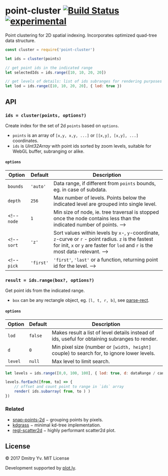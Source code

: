 # point-cluster [![Build Status](https://travis-ci.org/dfcreative/point-cluster.svg?branch=master)](https://travis-ci.org/dfcreative/point-cluster) [![experimental](https://img.shields.io/badge/stability-experimental-yellow.svg)](http://github.com/badges/stability-badges)

Point clustering for 2D spatial indexing. Incorporates optimized quad-tree data structure.

<!--
* [ ] quad-tree, kd-tree, ann-tree and other tree types.
* [x] splatting by zoom layers.
* [x] point selection/hover by range.
* [ ] point radius and weight.
* [ ] reverse z-index order mode to keep visible points in reclustering.
* [ ] appending/removing points.
* [x] no visually noticeable clustering artifacts.
* [x] high performance (faster than [snap-points-2d](https://github.com/gl-vis/snap-points-2d)).
* [x] no memory overuse.

[DEMO](https://github.com/dfcreative/point-cluster)
-->


```js
const cluster = require('point-cluster')

let ids = cluster(points)

// get point ids in the indicated range
let selectedIds = ids.range([10, 10, 20, 20])

// get levels of details: list of ids subranges for rendering purposes
let lod = ids.range([10, 10, 20, 20], { lod: true })
```

## API

### `ids = cluster(points, options?)`

Create index for the set of 2d `points` based on `options`.

* `points` is an array of `[x,y, x,y, ...]` or `[[x,y], [x,y], ...]` coordinates.
* `ids` is _Uint32Array_ with point ids sorted by zoom levels, suitable for WebGL buffer, subranging or alike.

#### `options`

Option | Default | Description
---|---|---
`bounds` | `'auto'` | Data range, if different from `points` bounds, eg. in case of subdata.
`depth` | `256` | Max number of levels. Points below the indicated level are grouped into single level.
<!-- `node` | `1` | Min size of node, ie. tree traversal is stopped once the node contains less than the indicated number of points. -->
<!-- `sort` | `'z'` | Sort values within levels by `x`-, `y`-coordinate, `z`-curve or `r` - point radius. `z` is the fastest for init, `x` or `y` are faster for `lod` and `r` is the most data-relevant. -->
<!-- `pick` | `'first'` | `'first'`, `'last'` or a function, returning point id for the level. -->


### `result = ids.range(box?, options?)`

Get point ids from the indicated range.

* `box` can be any rectangle object, eg. `[l, t, r, b]`, see [parse-rect](https://github.com/dfcreative/parse-rect).

#### `options`

Option | Default | Description
---|---|---
`lod` | `false` | Makes result a list of level details instead of ids, useful for obtaining subranges to render.
`d` | `0` | Min pixel size (number or `[width, height]` couple) to search for, to ignore lower levels.
`level` | `null` | Max level to limit search.

```js
let levels = ids.range([0,0, 100, 100], { lod: true, d: dataRange / canvas.width })

levels.forEach([from, to] => {
	// offset and count point to range in `ids` array
	render( ids.subarray( from, to ) )
})
```


### Related

* [snap-points-2d](https://github.com/gl-vis/snap-points-2d) − grouping points by pixels.
* [kdgrass](https://github.com/dfcreative/kdgrass) − minimal kd-tree implementation.
* [regl-scatter2d](https://github.com/dfreative/regl-scatter2d) − highly performant scatter2d plot.


## License

© 2017 Dmitry Yv. MIT License

Development supported by [plot.ly](https://github.com/plotly/).

